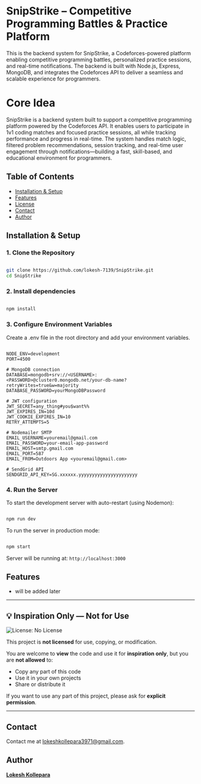 # SnipStrike – Competitive Programming Battles & Practice Platform

This is the backend system for SnipStrike, a Codeforces-powered platform enabling competitive programming battles, personalized practice sessions, and real-time notifications. The backend is built with Node.js, Express, MongoDB, and integrates the Codeforces API to deliver a seamless and scalable experience for programmers.

# Core Idea

SnipStrike is a backend system built to support a competitive programming platform powered by the Codeforces API. It enables users to participate in 1v1 coding matches and focused practice sessions, all while tracking performance and progress in real-time. The system handles match logic, filtered problem recommendations, session tracking, and real-time user engagement through notifications—building a fast, skill-based, and educational environment for programmers.

## Table of Contents

- [Installation & Setup](#installation--setup)
- [Features](#features)
- [License](#-inspiration-only--not-for-use)
- [Contact](#contact)
- [Author](#author)

## Installation & Setup

### 1. Clone the Repository

```bash

git clone https://github.com/lokesh-7139/SnipStrike.git
cd SnipStrike
```

### 2. Install dependencies

```bash

npm install
```

### 3. Configure Environment Variables

Create a .env file in the root directory and add your environment variables.

```env

NODE_ENV=development
PORT=4500

# MongoDB connection
DATABASE=mongodb+srv://<USERNAME>:<PASSWORD>@cluster0.mongodb.net/your-db-name?retryWrites=true&w=majority
DATABASE_PASSWORD=yourMongoDBPassword

# JWT configuration
JWT_SECRET=any_thing#you$want%%
JWT_EXPIRES_IN=10d
JWT_COOKIE_EXPIRES_IN=10
RETRY_ATTEMPTS=5

# Nodemailer SMTP
EMAIL_USERNAME=youremail@gmail.com
EMAIL_PASSWORD=your-email-app-password
EMAIL_HOST=smtp.gmail.com
EMAIL_PORT=587
EMAIL_FROM=Outdoors App <youremail@gmail.com>

# SendGrid API
SENDGRID_API_KEY=SG.xxxxxx.yyyyyyyyyyyyyyyyyyyyyy

```

### 4. Run the Server

To start the development server with auto-restart (using Nodemon):

```bash

npm run dev
```

To run the server in production mode:

```bash

npm start
```

Server will be running at: `http://localhost:3000`

## Features

- will be added later

---

## 💡 Inspiration Only — Not for Use

![License: No License](https://img.shields.io/badge/license-NO--LICENSE-red)

This project is **not licensed** for use, copying, or modification.

You are welcome to **view** the code and use it for **inspiration only**, but you are **not allowed** to:

- Copy any part of this code
- Use it in your own projects
- Share or distribute it

If you want to use any part of this project, please ask for **explicit permission**.

---

## Contact

Contact me at [lokeshkollepara3971@gmail.com](mailto:lokeshkollepara3971@gmail.com).

## Author

**[Lokesh Kollepara](https://www.linkedin.com/in/kollepara-bapiraju/)**
